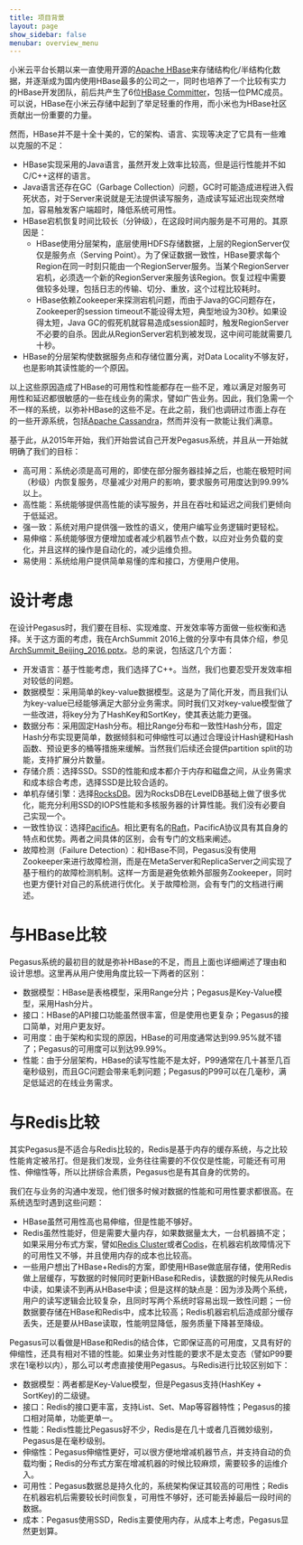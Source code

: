 ```yaml
---
title: 项目背景
layout: page
show_sidebar: false
menubar: overview_menu
---
```


小米云平台长期以来一直使用开源的[Apache HBase](https://hbase.apache.org/)来存储结构化/半结构化数据，并逐渐成为国内使用HBase最多的公司之一，同时也培养了一个比较有实力的HBase开发团队，前后共产生了6位[HBase Committer](https://hbase.apache.org/team-list.html)，包括一位PMC成员。可以说，HBase在小米云存储中起到了举足轻重的作用，而小米也为HBase社区贡献出一份重要的力量。

然而，HBase并不是十全十美的，它的架构、语言、实现等决定了它具有一些难以克服的不足：
* HBase实现采用的Java语言，虽然开发上效率比较高，但是运行性能并不如C/C++这样的语言。
* Java语言还存在GC（Garbage Collection）问题，GC时可能造成进程进入假死状态，对于Server来说就是无法提供读写服务，造成读写延迟出现突然增加，容易触发客户端超时，降低系统可用性。
* HBase宕机恢复时间比较长（分钟级），在这段时间内服务是不可用的。其原因是：
  * HBase使用分层架构，底层使用HDFS存储数据，上层的RegionServer仅仅是服务点（Serving Point）。为了保证数据一致性，HBase要求每个Region在同一时刻只能由一个RegionServer服务。当某个RegionServer宕机，必须选一个新的RegionServer来服务该Region。恢复过程中需要做较多处理，包括日志的传输、切分、重放，这个过程比较耗时。
  * HBase依赖Zookeeper来探测宕机问题，而由于Java的GC问题存在，Zookeeper的session timeout不能设得太短，典型地设为30秒。如果设得太短，Java GC的假死机就容易造成session超时，触发RegionServer不必要的自杀。因此从RegionServer宕机到被发现，这中间可能就需要几十秒。
* HBase的分层架构使数据服务点和存储位置分离，对Data Locality不够友好，也是影响其读性能的一个原因。

以上这些原因造成了HBase的可用性和性能都存在一些不足，难以满足对服务可用性和延迟都很敏感的一些在线业务的需求，譬如广告业务。因此，我们急需一个不一样的系统，以弥补HBase的这些不足。在此之前，我们也调研过市面上存在的一些开源系统，包括[Apache Cassandra](http://cassandra.apache.org/)，然而并没有一款能让我们满意。

基于此，从2015年开始，我们开始尝试自己开发Pegasus系统，并且从一开始就明确了我们的目标：
* 高可用：系统必须是高可用的，即使在部分服务器挂掉之后，也能在极短时间（秒级）内恢复服务，尽量减少对用户的影响，要求服务可用度达到99.99%以上。
* 高性能：系统能够提供高性能的读写服务，并且在吞吐和延迟之间我们更倾向于低延迟。
* 强一致：系统对用户提供强一致性的语义，使用户编写业务逻辑时更轻松。
* 易伸缩：系统能够很方便增加或者减少机器节点个数，以应对业务负载的变化，并且这样的操作是自动化的，减少运维负担。
* 易使用：系统给用户提供简单易懂的库和接口，方便用户使用。

# 设计考虑

在设计Pegasus时，我们要在目标、实现难度、开发效率等方面做一些权衡和选择。关于这方面的考虑，我在ArchSummit 2016上做的分享中有具体介绍，参见[ArchSummit_Beijing_2016.pptx](docs/ppt/ArchSummit_Beijing_2016.pptx)。总的来说，包括这几个方面：
* 开发语言：基于性能考虑，我们选择了C++。当然，我们也要忍受开发效率相对较低的问题。
* 数据模型：采用简单的key-value数据模型。这是为了简化开发，而且我们认为key-value已经能够满足大部分业务需求。同时我们又对key-value模型做了一些改进，将key分为了HashKey和SortKey，使其表达能力更强。
* 数据分布：采用固定Hash分布。相比Range分布和一致性Hash分布，固定Hash分布实现更简单，数据倾斜和可伸缩性可以通过合理设计Hash键和Hash函数、预设更多的桶等措施来缓解。当然我们后续还会提供partition split的功能，支持扩展分片数量。
* 存储介质：选择SSD。SSD的性能和成本都介于内存和磁盘之间，从业务需求和成本综合考虑，选择SSD是比较合适的。
* 单机存储引擎：选择[RocksDB](https://github.com/facebook/rocksdb)。因为RocksDB在LevelDB基础上做了很多优化，能充分利用SSD的IOPS性能和多核服务器的计算性能。我们没有必要自己实现一个。
* 一致性协议：选择[PacificA](https://www.microsoft.com/en-us/research/publication/pacifica-replication-in-log-based-distributed-storage-systems/)。相比更有名的[Raft](https://raft.github.io/)，PacificA协议具有其自身的特点和优势。两者之间具体的区别，会有专门的文档来阐述。
* 故障检测（Failure Detection）：和HBase不同，Pegasus没有使用Zookeeper来进行故障检测，而是在MetaServer和ReplicaServer之间实现了基于租约的故障检测机制。这样一方面是避免依赖外部服务Zookeeper，同时也更方便针对自己的系统进行优化。关于故障检测，会有专门的文档进行阐述。

# 与HBase比较

Pegasus系统的最初目的就是弥补HBase的不足，而且上面也详细阐述了理由和设计思想。这里再从用户使用角度比较一下两者的区别：
* 数据模型：HBase是表格模型，采用Range分片；Pegasus是Key-Value模型，采用Hash分片。
* 接口：HBase的API接口功能虽然很丰富，但是使用也更复杂；Pegasus的接口简单，对用户更友好。
* 可用度：由于架构和实现的原因，HBase的可用度通常达到99.95%就不错了；Pegasus的可用度可以到达99.99%。
* 性能：由于分层架构，HBase的读写性能不是太好，P99通常在几十甚至几百毫秒级别，而且GC问题会带来毛刺问题；Pegasus的P99可以在几毫秒，满足低延迟的在线业务需求。

# 与Redis比较

其实Pegasus是不适合与Redis比较的，Redis是基于内存的缓存系统，与之比较性能肯定被吊打。但是我们发现，业务往往需要的不仅仅是性能，可能还有可用性、伸缩性等，所以比拼综合素质，Pegasus也是有其自身的优势的。

我们在与业务的沟通中发现，他们很多时候对数据的性能和可用性要求都很高。在系统选型时遇到这些问题：
* HBase虽然可用性高也易伸缩，但是性能不够好。
* Redis虽然性能好，但是需要大量内存，如果数据量太大，一台机器搞不定；如果采用分布式方案，譬如[Redis Cluster](https://redis.io/topics/cluster-tutorial)或者[Codis](https://github.com/CodisLabs/codis)，在机器宕机故障情况下的可用性又不够，并且使用内存的成本也比较高。
* 一些用户想出了HBase+Redis的方案，即使用HBase做底层存储，使用Redis做上层缓存，写数据的时候同时更新HBase和Redis，读数据的时候先从Redis中读，如果读不到再从HBase中读；但是这样的缺点是：因为涉及两个系统，用户的读写逻辑会比较复杂，且同时写两个系统时容易出现一致性问题；一份数据要存储在HBase和Redis中，成本比较高；Redis机器宕机后造成部分缓存丢失，还是要从HBase读取，性能明显降低，服务质量下降甚至降级。

Pegasus可以看做是HBase和Redis的结合体，它即保证高的可用度，又具有好的伸缩性，还具有相对不错的性能。如果业务对性能的要求不是太变态（譬如P99要求在1毫秒以内），那么可以考虑直接使用Pegasus。与Redis进行比较区别如下：
* 数据模型：两者都是Key-Value模型，但是Pegasus支持(HashKey + SortKey)的二级键。
* 接口：Redis的接口更丰富，支持List、Set、Map等容器特性；Pegasus的接口相对简单，功能更单一。
* 性能：Redis性能比Pegasus好不少，Redis是在几十或者几百微妙级别，Pegasus是在毫秒级别。
* 伸缩性：Pegasus伸缩性更好，可以很方便地增减机器节点，并支持自动的负载均衡；Redis的分布式方案在增减机器的时候比较麻烦，需要较多的运维介入。
* 可用性：Pegasus数据总是持久化的，系统架构保证其较高的可用性；Redis在机器宕机后需要较长时间恢复，可用性不够好，还可能丢掉最后一段时间的数据。
* 成本：Pegasus使用SSD，Redis主要使用内存，从成本上考虑，Pegasus显然更划算。
